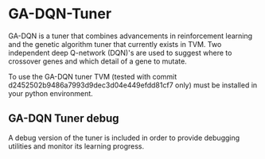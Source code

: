 # GA-DQN-Tuner
GA-DQN is a tuner that combines advancements in reinforcement learning and the genetic algorithm tuner that currently exists in TVM. Two independent deep Q-network (DQN)'s are used to suggest where to crossover genes and which detail of a gene to mutate.

To use the GA-DQN tuner TVM (tested with commit d2452502b9486a7993d9dec3d04e449efdd81cf7 only) must be installed in your python environment.

## GA-DQN Tuner debug
A debug version of the tuner is included in order to provide debugging utilities and monitor its learning progress.
